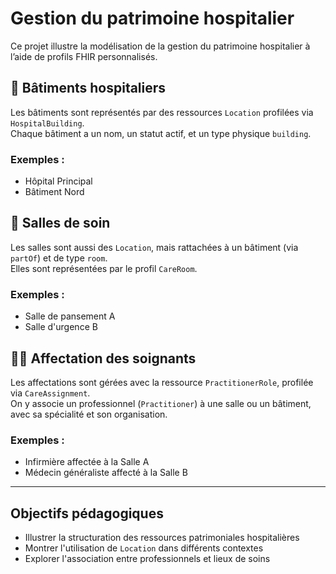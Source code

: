 # Gestion du patrimoine hospitalier

Ce projet illustre la modélisation de la gestion du patrimoine hospitalier à l’aide de profils FHIR personnalisés.

## 🏢 Bâtiments hospitaliers

Les bâtiments sont représentés par des ressources `Location` profilées via `HospitalBuilding`.  
Chaque bâtiment a un nom, un statut actif, et un type physique `building`.

### Exemples :
- Hôpital Principal
- Bâtiment Nord

## 🏥 Salles de soin

Les salles sont aussi des `Location`, mais rattachées à un bâtiment (via `partOf`) et de type `room`.  
Elles sont représentées par le profil `CareRoom`.

### Exemples :
- Salle de pansement A
- Salle d'urgence B

## 🧑‍⚕️ Affectation des soignants

Les affectations sont gérées avec la ressource `PractitionerRole`, profilée via `CareAssignment`.  
On y associe un professionnel (`Practitioner`) à une salle ou un bâtiment, avec sa spécialité et son organisation.

### Exemples :
- Infirmière affectée à la Salle A
- Médecin généraliste affecté à la Salle B

---

## Objectifs pédagogiques

- Illustrer la structuration des ressources patrimoniales hospitalières
- Montrer l'utilisation de `Location` dans différents contextes
- Explorer l'association entre professionnels et lieux de soins
